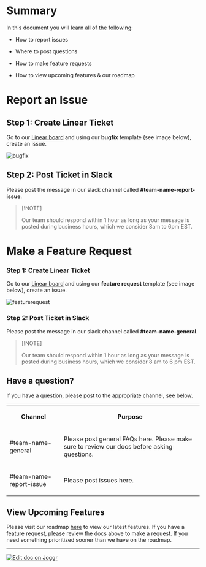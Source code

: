 <!--@@joggrdoc@@-->
<!-- @joggr:version(v2):end -->
<!-- @joggr:warning:start -->
<!-- 
  _   _   _    __        __     _      ____    _   _   ___   _   _    ____     _   _   _ 
 | | | | | |   \ \      / /    / \    |  _ \  | \ | | |_ _| | \ | |  / ___|   | | | | | |
 | | | | | |    \ \ /\ / /    / _ \   | |_) | |  \| |  | |  |  \| | | |  _    | | | | | |
 |_| |_| |_|     \ V  V /    / ___ \  |  _ <  | |\  |  | |  | |\  | | |_| |   |_| |_| |_|
 (_) (_) (_)      \_/\_/    /_/   \_\ |_| \_\ |_| \_| |___| |_| \_|  \____|   (_) (_) (_)
                                                              
This document is managed by Joggr. Editing this document could break Joggr's core features, i.e. our 
ability to auto-maintain this document. Please use the Joggr editor to edit this document 
(link at bottom of the page).
-->
<!-- @joggr:warning:end -->
# Summary

In this document you will learn all of the following:

* How to report issues

* Where to post questions

* How to make feature requests

* How to view upcoming features & our roadmap

# Report an Issue

## Step 1: Create Linear Ticket

Go to our [Linear board](https://linear.app/) and using our **bugfix** template (see image below), create an issue.

![bugfix](https://cdn.joggr.io/assets/content/images/76d43b0a-57f3-47a2-ba52-25898a1e1206.png?authToken=8605b24fc9882bb93f4db4604752842b255711d53fbeaaf6423f7f82e809c841)

## Step 2: Post Ticket in Slack

Please post the message in our slack channel called **#team-name-report-issue**.

> \[!NOTE]
>
> Our team should respond within 1 hour as long as your message is posted during business hours, which we consider 8am to 6pm EST.

# Make a Feature Request

### Step 1: Create Linear Ticket

Go to our [Linear board](https://linear.app/) and using our **feature request** template (see image below), create an issue.

![featurerequest](https://cdn.joggr.io/assets/content/images/7affbe4d-601e-42d8-a4fa-9f0acc8b0932.png?authToken=cffa3bdabd9bd36514ad522378f39e10fb2ae6ad4a61149cb0b11797a4317e90)

### Step 2: Post Ticket in Slack

Please post the message in our slack channel called **#team-name-general**.

> \[!NOTE]
>
> Our team should respond within 1 hour as long as your message is posted during business hours, which we consider 8 am to 6 pm EST.

## Have a question?

If you have a question, please post to the appropriate channel, see below.

<table class="dashdraft-table"><tbody><tr class="dashdraft-table-row"><th class="dashdraft-table-header" colspan="1" rowspan="1" colwidth="279"><p class="dashdraft-paragraph">Channel</p></th><th class="dashdraft-table-header" colspan="1" rowspan="1"><p class="dashdraft-paragraph">Purpose</p></th></tr><tr class="dashdraft-table-row"><td class="dashdraft-table-cell" colspan="1" rowspan="1" colwidth="279"><p class="dashdraft-paragraph">#team-name-general</p></td><td class="dashdraft-table-cell" colspan="1" rowspan="1"><p class="dashdraft-paragraph">Please post general FAQs here. Please make sure to review our docs before asking questions.</p></td></tr><tr class="dashdraft-table-row"><td class="dashdraft-table-cell" colspan="1" rowspan="1" colwidth="279"><p class="dashdraft-paragraph">#team-name-report-issue</p></td><td class="dashdraft-table-cell" colspan="1" rowspan="1"><p class="dashdraft-paragraph">Please post issues here.</p></td></tr></tbody></table>

## View Upcoming Features

Please visit our roadmap [here](linear.app) to view our latest features. If you have a feature request, please review the docs above to make a request. If you need something prioritized sooner than we have on the roadmap.

<!-- @joggr:editLink(598d03c8-e13b-4c44-b0ac-34108b2c7cb4):start -->
---
<a href="https://app.joggr.io/app/documents/598d03c8-e13b-4c44-b0ac-34108b2c7cb4/edit">
  <img src="https://cdn.joggr.io/assets/static/badges/joggr-document-edit.svg?did=598d03c8-e13b-4c44-b0ac-34108b2c7cb4" alt="Edit doc on Joggr" />
</a>
<!-- @joggr:editLink(598d03c8-e13b-4c44-b0ac-34108b2c7cb4):end -->
